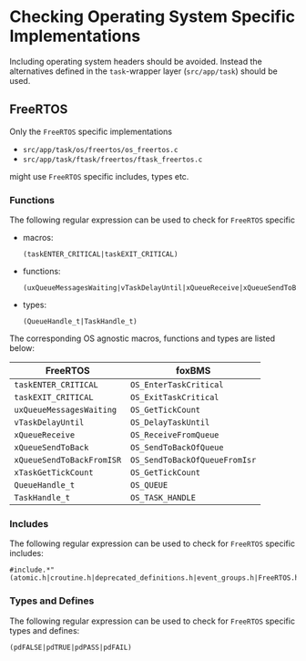 # Checking Operating System Specific Implementations

Including operating system headers should be avoided.
Instead the alternatives defined in the ``task``-wrapper layer
(``src/app/task``) should be used.

## FreeRTOS

Only the ``FreeRTOS`` specific implementations

- ``src/app/task/os/freertos/os_freertos.c``
- ``src/app/task/ftask/freertos/ftask_freertos.c``

might use ``FreeRTOS`` specific includes, types etc.

### Functions

The following regular expression can be used to check for ``FreeRTOS`` specific

- macros:

  ```text
  (taskENTER_CRITICAL|taskEXIT_CRITICAL)
  ```

- functions:

  ```text
  (uxQueueMessagesWaiting|vTaskDelayUntil|xQueueReceive|xQueueSendToBack|xQueueSendToBackFromISR|xTaskGetTickCount)
  ```

- types:

  ```text
  (QueueHandle_t|TaskHandle_t)
  ```

The corresponding OS agnostic macros, functions and types are listed below:

| FreeRTOS                      | foxBMS                            |
|-------------------------------|-----------------------------------|
| ``taskENTER_CRITICAL``        | ``OS_EnterTaskCritical``          |
| ``taskEXIT_CRITICAL``         | ``OS_ExitTaskCritical``           |
| ``uxQueueMessagesWaiting``    | ``OS_GetTickCount``               |
| ``vTaskDelayUntil``           | ``OS_DelayTaskUntil``             |
| ``xQueueReceive``             | ``OS_ReceiveFromQueue``           |
| ``xQueueSendToBack``          | ``OS_SendToBackOfQueue``          |
| ``xQueueSendToBackFromISR``   | ``OS_SendToBackOfQueueFromIsr``   |
| ``xTaskGetTickCount``         | ``OS_GetTickCount``               |
| ``QueueHandle_t``             | ``OS_QUEUE``                      |
| ``TaskHandle_t``              | ``OS_TASK_HANDLE``                |

### Includes

The following regular expression can be used to check for ``FreeRTOS`` specific
includes:

```text
#include.*"(atomic.h|croutine.h|deprecated_definitions.h|event_groups.h|FreeRTOS.h|FreeRTOSConfig.h|list.h|message_buffer.h|mpu_prototypes.h|mpu_wrappers.h|portable.h|projdefs.h|queue.h|semphr.h|StackMacros.h|stack_macros.h|stream_buffer.h|task.h|timers.h)
```

### Types and Defines

The following regular expression can be used to check for ``FreeRTOS`` specific
types and defines:

```text
(pdFALSE|pdTRUE|pdPASS|pdFAIL)
```
